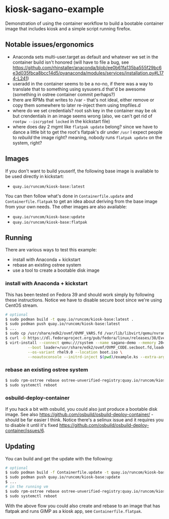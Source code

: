 # kiosk-sagano-example

Demonstration of using the container workflow to build a bootable container image that includes kiosk and a simple script running firefox.

## Notable issues/ergonomics

- Anaconda sets multi-user.target as default and whatever we set in the container build isn't honored (will have to file a bug, see https://github.com/rhinstaller/anaconda/blob/ee0b61fa135ba555f29bc6e3d035fbca8bcc14d5/pyanaconda/modules/services/installation.py#L174-L241)
- useradd in the container seems to be a no-no, if there was a way to translate that to something using sysusers.d that'd be awesome (something in ostree container commit perhaps?)
- there are RPMs that writes to /var - that's not ideal, either remove or copy them somewhere to later re-inject them using tmpfiles.d
- where do we set credentials? root ssh key in the container may be ok but crendentials in an image seems wrong (also, we can't get rid of `rootpw --iscrypted locked` in the kickstart file)
- where does day 2 mgmt like `flatpak update` belong? since we have to dance a little bit to get the root's flatpak's dir under `/usr` I expect people to _rebuild_ the image right? meaning, nobody runs `flatpak update` on the system, right?

## Images

If you don't want to build youserlf, the following base image is available to be used directly in kickstart:

- `quay.io/runcom/kiosk-base:latest`

You can then follow what's done in `Containerfile.update` and `Containerfile.flatpak` to get an idea about deriving from the base image from your own needs.
The other images are also available:

- `quay.io/runcom/kiosk-base:update`
- `quay.io/runcom/kiosk-base:flatpak`

## Running

There are various ways to test this example:

- install with Anaconda + kickstart
- rebase an existing ostree system
- use a tool to create a bootable disk image

### install with Anaconda + kickstart

This has been tested on Fedora 39 and should work simply by following these instructions. Notice we have to disable secure boot since we're using CentOS stream.

```sh
# optional
$ sudo podman build -t quay.io/runcom/kiosk-base:latest .
$ sudo podman push quay.io/runcom/kiosk-base:latest
$ ...
$ sudo cp /usr/share/edk2/ovmf/OVMF_VARS.fd /var/lib/libvirt/qemu/nvram/sagano-demo_VARS.fd
$ curl -O https://dl.fedoraproject.org/pub/fedora/linux/releases/38/Everything/x86_64/os/images/boot.iso
$ virt-install --connect qemu:///system --name sagano-demo --memory 2048 --vcpus 4 --disk size=40 \
          --boot loader=/usr/share/edk2/ovmf/OVMF_CODE.secboot.fd,loader.readonly=yes,loader.secure='no',loader.type=pflash,nvram=/var/lib/libvirt/qemu/nvram/sagano-demo_VARS.fd --network=network=default,model=virtio \
          --os-variant rhel9.0 --location boot.iso \
          --noautoconsole --initrd-inject $(pwd)/example.ks --extra-args="inst.ks=file:/example.ks console=tty0 console=ttyS0,115200 inst.profile=rhel"

```

### rebase an existing ostree system

```sh
$ sudo rpm-ostree rebase ostree-unverified-registry:quay.io/runcom/kiosk-base:latest
$ sudo systemctl reboot
```

### osbuild-deploy-container

If you hack a bit with osbuild, you could also just produce a bootable disk image. See also https://github.com/osbuild/osbuild-deploy-container/ - should be far easier I think. Notice there's a selinux issue and it requires you to disable it until it's fixed https://github.com/osbuild/osbuild-deploy-container/issues/6.

## Updating

You can build and get the update with the following:

```sh
# optional
$ sudo podman build -f Containerfile.update -t quay.io/runcom/kiosk-base:update .
$ sudo podman push quay.io/runcom/kiosk-base:update
$ ...
# in the running vm
$ sudo rpm-ostree rebase ostree-unverified-registry:quay.io/runcom/kiosk-base:update
$ sudo systemctl reboot
```

With the above flow you could also create and rebase to an image that has flatpak and runs GIMP as a kiosk app, see `Containerfile.flatpak`.